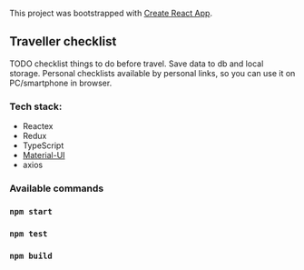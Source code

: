 This project was bootstrapped with [Create React App](https://github.com/facebook/create-react-app).

## Traveller checklist

TODO checklist things to do before travel. Save data to db and local storage. 
Personal checklists available by personal links, so you can use it on PC/smartphone in browser.

### Tech stack:
* Reactex
* Redux
* TypeScript
* [Material-UI](https://material-ui.com/)
* axios

### Available commands

### `npm start`
### `npm test`
### `npm build`
